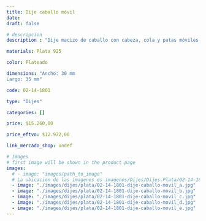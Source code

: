 ```yaml
---
title: Dije caballo móvil
date: 
draft: false

# descripcion
description : "Dije macizo de caballo con cabeza, cola y patas móviles. Hermosa terminación."

materials: Plata 925

color: Plateado

dimensions: "Ancho: 30 mm 
Largo: 35 mm"

code: 02-14-1801

type: "Dijes"

categories: []

price: $15.260,00

price_eftvo: $12.972,00

link_mercado_shop: undef

# Images
# first image will be shown in the product page
images:
  # - image: "images/path_to_image"
  # La ubicacion de las imagenes es imagenes/Dijes/Dijes.Plata/02-14-1801-dije-caballo-movil
  - image: "./images/dijes/plata/02-14-1801-dije-caballo-movil_a.jpg"
  - image: "./images/dijes/plata/02-14-1801-dije-caballo-movil_b.jpg"
  - image: "./images/dijes/plata/02-14-1801-dije-caballo-movil_c.jpg"
  - image: "./images/dijes/plata/02-14-1801-dije-caballo-movil_d.jpg"
  - image: "./images/dijes/plata/02-14-1801-dije-caballo-movil_e.jpg"
---
```

